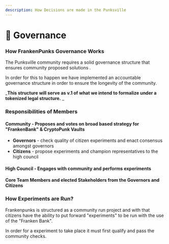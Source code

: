 ```yaml
---
description: How Decisions are made in the Punksville
---
```


# 📔 Governance

### How FrankenPunks Governance Works

The Punksville community requires a solid governance structure that ensures community proposed solutions .

In order for this to happen we have implemented an accountable governance structure in order to ensure the longevity of the community.&#x20;

_**This structure will serve as v.1 of what we intend to formalize under a tokenized legal structure.** _&#x20;

### Responsibilities of Members

#### Community - Proposes and votes on broad based strategy for "FrankenBank" & CryptoPunk Vaults

* **Governors** - check quality of citizen experiments and enact consensus amongst governors
* **Citizens** - propose experiments and champion representatives to the high council&#x20;

#### High Council - Engages with community and performs experiments&#x20;

#### Core Team Members and elected Stakeholders from the Governors and Citizens&#x20;

### How Experiments are Run?

Frankenpunks is structured as a community run project and with that citizens have the ability to put forward "experiments" to be run with the use of the "Franken Bank".

In order for a experiment to take place it must first qualify and pass the community checks.&#x20;
